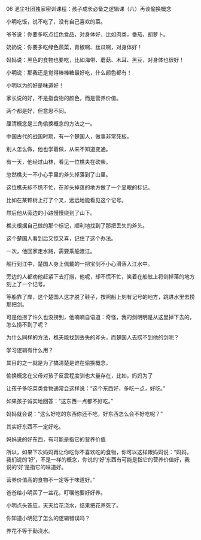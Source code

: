 06 浥尘社团独家密训课程：孩子成长必备之逻辑课（六）再谈偷换概念



小明吃饭，说不吃了，没有自己喜欢的菜。

爷爷说：你要多吃点红色食品，对身体好，比如肉类，番茄，胡萝卜。

奶奶说：你要多吃绿色蔬菜，青椒啊、丝瓜啊，对身体好！

妈妈说：黑色的食物也要吃，比如海带、蘑菇、木耳、黑豆，对身体也很好！

小明说：那我还是觉得棒棒糖最好吃，什么颜色都有！

小明以为的好是味道好！

家长说的好，不是指食物的颜色，而是营养价值。

两个都是好，但意思不同。

厘清概念是三角偷换概念的方法之一。



中国古代的战国时期，有一个楚国人，做事非常死板。

别人怎么做，他也学着做，从来不知道变通。

有一天，他经过山林，看见一位樵夫在砍柴。

忽然樵夫一不小心手里的斧头掉落到了山里。

这位樵夫却不慌不忙，在斧头掉落的地方做了一个显眼的标记。

比如在某颗树上打了个叉，远远地能看见这个记号。

然后他从旁边的小路慢慢绕到了山下。

樵夫根据自己做的那个标记，顺利地找到了那把丢失的斧头。



这个楚国人看到后又惊又喜，记住了这个办法。

一次，他回家走水路，需要乘船渡江。

船行到江中，楚国人身上佩戴的一把宝剑不小心滑落入江水中。

旁边的人都劝他赶紧下去打捞，他呢，却不慌不忙，笑着在船舷上将剑掉落的地方刻上了一个记号。

等船靠了岸，这个楚国人这才脱了鞋子，按照船上刻有记号的地方，跳进水里去捞那把剑。

可是他捞了许久也没捞到，他喃喃自语道：奇怪，我的剑明明是从这里掉下去的，怎么捞不到了呢？



为什么同样的方法，樵夫能找到丢失的斧头，而楚国人去捞不到他的剑呢？









学习逻辑有什么用？

其目的之一就是为了搞清楚是谁在偷换概念，



偷换概念在父母对孩子反震程度驯也大量存在，比如，妈妈为了

让孩子多吃菜类食物通常会这样说：“这个东西好，多吃一点，好吃。”

如果孩子诚实地回答：“这东西一点都不好吃。”

妈妈就会说：“这么好吃的东西你还不吃，好东西怎么会不好吃呢？”

其实好东西不一定好吃。

妈妈说的好东西，有可能是指它的营养价值



所以，如果下次妈妈再让你吃你不喜欢吃的食物，你可以这样跟妈妈说：“妈妈，我们说的‘好’，不是一样的概念，你说的‘好’东西有可能是指它的营养价值好，我说的‘好’是指它的味道好。

营养价值高的食物不一定等于味道好。”



爸爸给小明买了一盆花，叮嘱他要好好养。

小明点头答应，天天给花浇水，结果把花养死了。

你知道小明犯了怎么的逻辑错误吗？

养花不等于勤浇水。

